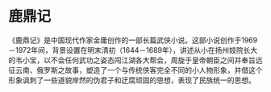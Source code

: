 # 鹿鼎记

《鹿鼎记》是中国现代作家金庸创作的一部长篇武侠小说。这部小说创作于1969－1972年间，背景设置在明末清初（1644－1689年），讲述从小在扬州妓院长大的韦小宝，以不会任何武功之姿态闯江湖各大帮会，周旋于皇帝朝臣之间并奉旨远征云南、俄罗斯之故事，塑造了一个与传统侠客完全不同的小人物形象，并借这个形象讽刺了一些道貌岸然的伪君子和迂腐顽固的思想，表现了民族统一的思想。
